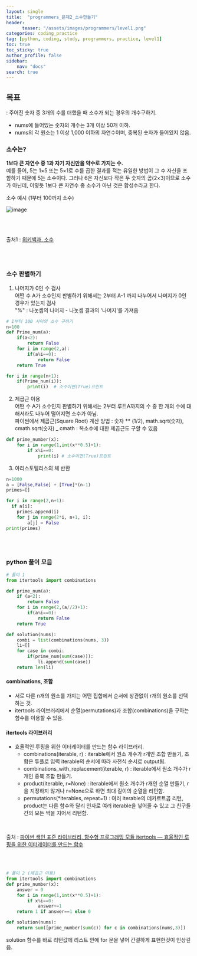 ```yaml
---
layout: single
title:  "programmers_문제2_소수만들기"
header:
      teaser: "/assets/images/programmers/level1.png"
categories: coding_practice
tag: [python, coding, study, programmers, practice, level1]
toc: true
toc_sticky: true
author_profile: false
sidebar:
    nav: "docs"
search: true
---
```



## 목표     
: 주어진 숫자 중 3개의 수를 더했을 때 소수가 되는 경우의 개수구하기.
- nums에 들어있는 숫자의 개수는 3개 이상 50개 이하.
- nums의 각 원소는 1 이상 1,000 이하의 자연수이며, 중복된 숫자가 들어있지 않음.

### 소수는?
**1보다 큰 자연수 중 1과 자기 자신만을 약수로 가지는 수.**    
예를 들어, 5는 1×5 또는 5×1로 수를 곱한 결과를 적는 유일한 방법이 그 수 자신을 포함하기 때문에 5는 소수이다. 그러나 6은 자신보다 작은 두 숫자의 곱(2×3)이므로 소수가 아닌데, 이렇듯 1보다 큰 자연수 중 소수가 아닌 것은 합성수라고 한다.


소수 예시 (1부터 100까지 소수)      
    
![image](https://www.lgsl.kr/contents/sl_image/ALMA/ALMA2018/ALMA201803/ALMA2018030003017.jpg)

<br>
<br>

         
출처1 : [위키백과, 소수](https://ko.wikipedia.org/wiki/%EC%86%8C%EC%88%98_(%EC%88%98%EB%A1%A0))    


<br>
<br>

### 소수 판별하기
1) 나머지가 0인 수 검사    
어떤 수 A가 소수인지 판별하기 위해서는 2부터 A-1 까지 나누어서 나머지가 0인 경우가 있는지 검사    
"%" : 나눗셈의 나머지 - 나눗셈 결과의 '나머지'를 가져옴
```python
# 1부터 100 사이의 소수 구하기
n=100
def Prime_num(a):
    if(a<2):
        return False
    for i in range(2,a):
        if(a%i==0):
            return False
    return True

for i in range(n+1):
    if(Prime_num(i)):
        print(i)  # 소수이면(True)프린트
```

2) 제곱근 이용    
어떤 수 A가 소수인지 판별하기 위해서는 2부터 루트A까지의 수 중 한 개의 수에 대해서라도 나누어 떨어지면 소수가 아님.    
파이썬에서 제곱근(Square Root) 계산 방법 : 숫자 ** (1/2), math.sqrt(숫자), cmath.sqrt(숫자)  _ cmath : 복소수에 대한 제곱근도 구할 수 있음

```python
def prime_number(x):
    for i in range(1,int(x**0.5)+1):
        if x%i==0:
            print(i) # 소수이면(True)프린트
```


3) 아리스토텔리스의 체 반환
```python
n=1000
a = [False,False] + [True]*(n-1)
primes=[]

for i in range(2,n+1):
  if a[i]:
    primes.append(i)
    for j in range(2*i, n+1, i):
        a[j] = False
print(primes)
```


<br>
<br>

### python 풀이 모음


```python
# 풀이 1
from itertools import combinations

def prime_num(a):
    if (a<2):
        return False
    for i in range(2,(a//2)+1):
        if(a%i==0):
            return False
    return True

def solution(nums):
    combi = list(combinations(nums, 3))
    li=[]
    for case in combi:
        if(prime_num(sum(case))):
            li.append(sum(case))
    return len(li)

```

#### combinations, 조합           
- 서로 다른 n개의 원소를 가지는 어떤 집합에서 순서에 상관없이 r개의 원소를 선택하는 것.           
- itertools 라이브러리에서 순열(permutations)과 조합(combinations)을 구하는 함수를 이용할 수 있음.      

#### itertools 라이브러리
- 효율적인 루핑을 위한 이터레이터를 만드는 함수 라이브러리.
  - combinations(iterable, r) : iterable에서 원소 개수가 r개인 조합 만들기, 조합은 튜플로 입력 iterable의 순서에 따라 사전식 순서로 output됨.    
  - combinations_with_replacement(iterable, r) : iterable에서 원소 개수가 r개인 중복 조합 만들기.
  - product(iterable, r=None) : iterable에서 원소 개수가 r개인 순열 만들기, r을 지정하지 않거나 r=None으로 하면 최대 길이의 순열을 리턴함.
  - permutations(*iterables, repeat=1) : 여러 iterable의 데카르트곱 리턴, product는 다른 함수와 달리 인자로 여러 iterable을 넣어줄 수 있고 그 친구들간의 모든 짝을 지어서 리턴함.

<br>

출처 : [파이썬 색인 표준 라이브러리, 함수형 프로그래밍 모듈
itertools — 효율적인 루핑을 위한 이터레이터를 만드는 함수](https://docs.python.org/ko/3.8/library/itertools.html)

<br>
<br>

```python
# 풀이 2 (제곱근 이용)
from itertools import combinations
def prime_number(x):
    answer = 0
    for i in range(1,int(x**0.5)+1):
        if x%i==0:
            answer+=1
    return 1 if answer==1 else 0

def solution(nums):
    return sum([prime_number(sum(c)) for c in combinations(nums,3)])

```
solution 함수를 바로 리턴값에 리스트 안에 for 문을 넣어 간결하게 표현한것이 인상깊음.